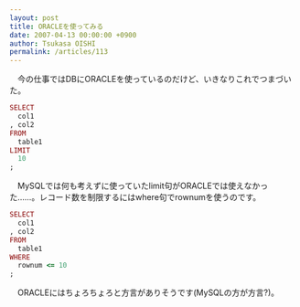 ```yaml
---
layout: post
title: ORACLEを使ってみる
date: 2007-04-13 00:00:00 +0900
author: Tsukasa OISHI
permalink: /articles/113
---
```



　今の仕事ではDBにORACLEを使っているのだけど、いきなりこれでつまづいた。  

```ruby  
SELECT  
  col1  
, col2  
FROM  
  table1  
LIMIT  
  10  
;  
```  

　MySQLでは何も考えずに使っていたlimit句がORACLEでは使えなかった……。レコード数を制限するにはwhere句でrownumを使うのです。  

```ruby  
SELECT  
  col1  
, col2  
FROM  
  table1  
WHERE  
  rownum <= 10  
;  
```  

　ORACLEにはちょろちょろと方言がありそうです(MySQLの方が方言?)。  

